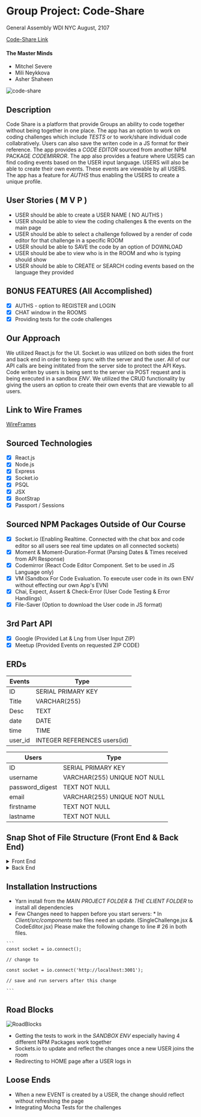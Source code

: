 # Group Project: Code-Share

General Assembly WDI NYC
August, 2107

[Code-Share Link](https://mysterious-anchorage-20913.herokuapp.com/)

#### The Master Minds
- Mitchel Severe 
- Mili Neykkova
- Asher Shaheen

![code-share](https://thumbs.gfycat.com/DirtyPlasticAndeancat-max-1mb.gif)

## Description 
Code Share is a platform that provide Groups an ability to code together without being together in one place. The app has an option to work on coding challenges which include _TESTS_ or to work/share individual code collabratively. Users can also save the writen code in a JS format for their reference. The app provides a _CODE EDITOR_ sourced from another NPM PACKAGE _CODEMIRROR_. The app also provides a feature where USERS can find coding events based on the USER input language. USERS will also be able to create their own events. These events are viewable by all USERS. The app has a feature for _AUTHS_ thus enabling the USERS to create a unique profile.

## User Stories ( M V P )
  *  USER should be able to create a USER NAME ( NO AUTHS )
  *  USER should be able to view the coding challenges & the events on the main page
  *  USER should be able to select a challenge followed by a render of code editor for that challenge in a specific ROOM
  *  USER should be able to SAVE the code by an option of DOWNLOAD
  *  USER should be abe to view who is in the ROOM and who is typing should show
  *  USER should be able to CREATE or SEARCH coding events based on the language they provided

## BONUS FEATURES (All Accomplished)
  - [x] AUTHS - option to REGISTER and LOGIN
  - [x] CHAT window in the ROOMS 
  - [x] Providing tests for the code challenges 

## Our Approach
We utilized React.js for the UI. Socket.io was utilized on both sides the front and back end in order to keep sync with the server and the user. All of our API calls are being inititated from the server side to protect the API Keys. Code writen by users is being sent to the server via POST request and is being executed in a sandbox _ENV_. We utilized the CRUD functionality by giving the users an option to create their own events that are viewable to all users.  

## Link to Wire Frames
[WireFrames](https://github.com/Asher978/code_share/blob/master/wireframe.md)

## Sourced Technologies                  
- [x] React.js
- [x] Node.js
- [x] Express
- [x] Socket.io
- [x] PSQL
- [x] JSX
- [x] BootStrap
- [x] Passport / Sessions

## Sourced NPM Packages Outside of Our Course
- [x] Socket.io (Enabling Realtime. Connected with the chat box and code editor so all users see real time updates on all connected sockets)
- [x] Moment & Moment-Duration-Format (Parsing Dates & Times received from API Response)
- [x] Codemirror (React Code Editor Component. Set to be used in JS Language only)
- [x] VM (Sandbox For Code Evaluation. To execute user code in its own ENV without effecting our own App's EVN)
- [x] Chai, Expect, Assert & Check-Error (User Code Testing & Error Handlings)
- [x] File-Saver (Option to download the User code in JS format)

## 3rd Part API
- [x] Google (Provided Lat & Lng from User Input ZIP)
- [x] Meetup (Provided Events on requested ZIP CODE)

## ERDs

Events  |  Type  |
---  |  ---  |
ID  |  SERIAL PRIMARY KEY
Title  |  VARCHAR(255)
Desc  |  TEXT
date  |  DATE
time  |  TIME
user_id  |  INTEGER REFERENCES users(id)

Users  |  Type  | 
---  |  ---  |
ID  |  SERIAL PRIMARY KEY
username  |  VARCHAR(255) UNIQUE NOT NULL
password_digest  |  TEXT NOT NULL
email  |  VARCHAR(255) UNIQUE NOT NULL
firstname  |  TEXT NOT NULL
lastname  |  TEXT NOT NULL

## Snap Shot of File Structure (Front End & Back End)
<details>
<summary>Front End</summary>

```
|_ client
    |_ node_modules
    |_ public
    |_ src
        |_ challenges (JS file containing an array of challenges)
        |_ components
        |    |_ ApiEventList.jsx
        |    |_ ChallengesList.jsx
        |    |_ Chat.jsx
        |    |_ CodeEditor.jsx
        |    |_ EventAddForm.jsx
        |    |_ EventList.jsx
        |    |_ Footer.jsx
        |    |_ Home.jsx
        |    |_ Login.jsx
        |    |_ MainNav.jsx
        |    |_ NotLoggedNav.jsx
        |    |_ Register.jsx
        |    |_ SingleChallenge.jsx
        |__ App.js
        |__ App.css
        |__ index.js
        |__ index.css
```
</details>
<details>
<summary>Back End</summary>


```
|_ controllers
|  |_ events-controller.js
|  |_ users-controller.js
|
|_ db
|  |_ migrations
|  |  |_ migration-082117.sql
|  |_ config.js
|
|_ models
|  |_ events.js
|  |_ user.js
|
|_ routes
|  |_ auth-routes.js
|  |_ code-routes.js
|  |_ event-routes.js
|  |_ meetup-routes.js
|  |_ user-routes.js
|
|_ services
|  |_ auth
|  |  |_ auth-helpers.js
|  |  |_ local.js
|  |  |_ passport.js
|  |
|  |_ code
|  |  |_ code-helper.js
|  |
|  |_ meetup
|    |_ meetup-helper
|
|_ app.js

```

</details>

## Installation Instructions
  *  Yarn install from the _MAIN PROJECT FOLDER & THE CLIENT FOLDER_ to install all dependencies
  *  Few Changes need to happen before you start servers:
    *  In _Client/src/components_ two files need an update. (SingleChallenge.jsx & CodeEditor.jsx) Please make the following change to line # 26 in both files.  

    ```
    const socket = io.connect();

    // change to 

    const socket = io.connect('http://localhost:3001');

    // save and run servers after this change
    
    ```

## Road Blocks

![RoadBlocks](http://apps.frontline.org/police-stops/img/indianapolis.gif)

  *  Getting the tests to work in the _SANDBOX ENV_ especially having 4 different NPM Packages work together
  *  Sockets.io to update and reflect the changes once a new USER joins the room
  *  Redirecting to HOME page after a USER logs in

## Loose Ends
  *  When a new EVENT is created by a USER, the change should reflect without refreshing the page
  *  Integrating Mocha Tests for the challenges
   